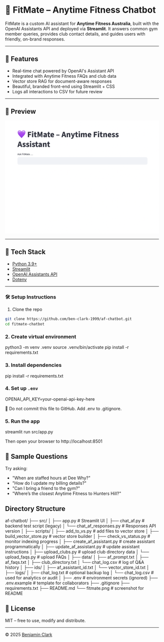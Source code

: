 # 💜 FitMate – Anytime Fitness Chatbot

FitMate is a custom AI assistant for **Anytime Fitness Australia**, built with the OpenAI Assistants API and deployed via **Streamlit**. It answers common gym member queries, provides club contact details, and guides users with friendly, on-brand responses.

---

## 🚀 Features

- Real-time chat powered by OpenAI's Assistant API
- Integrated with Anytime Fitness FAQs and club data
- Vector store RAG for document-aware responses
- Beautiful, branded front-end using Streamlit + CSS
- Logs all interactions to CSV for future review

---

## 📸 Preview

![Chat UI Screenshot](fitmate.png)

---

## 🧰 Tech Stack

- [Python 3.9+](https://www.python.org/)
- [Streamlit](https://streamlit.io/)
- [OpenAI Assistants API](https://platform.openai.com/docs/assistants/overview)
- [Dotenv](https://pypi.org/project/python-dotenv/)

---

### 🛠️ Setup Instructions

1. Clone the repo  

```bash
git clone https://github.com/ben-clark-1999/af-chatbot.git
cd fitmate-chatbot
```

### 2. Create virtual environment

python3 -m venv .venv
source .venv/bin/activate
pip install -r requirements.txt

### 3. Install dependencies

pip install -r requirements.txt

### 4. Set up `.env`

OPENAI_API_KEY=your-openai-api-key-here

🔐 Do not commit this file to GitHub. Add .env to .gitignore.

### 5. Run the app

streamlit run src/app.py

Then open your browser to http://localhost:8501

## 💬 Sample Questions

Try asking:

- "When are staffed hours at Dee Why?"
- "How do I update my billing details?"
- "Can I bring a friend to the gym?"
- "Where’s the closest Anytime Fitness to Hunters Hill?"

## Directory Structure

af-chatbot/
├── src/
│   ├── app.py                    # Streamlit UI
│   ├── chat_af.py                # backend test script (legacy)
│   └── chat_af_responses.py      # Responses API version
│
├── scripts/
│   ├── add_to_vs.py              # add files to vector store
│   ├── build_vector_store.py     # vector store builder
│   ├── check_vs_status.py        # monitor indexing progress
│   ├── create_af_assistant.py    # create assistant programmatically
│   ├── update_af_assistant.py    # update assistant instructions
│   ├── upload_clubs.py           # upload club directory data
│   └── upload_faqs.py            # upload FAQs
│
├── data/
│   ├── af_prompt.txt
│   ├── af_faqs.txt
│   ├── club_directory.txt
│   └── chat_log.csv              # log of Q&A history
│
├── ids/
│   ├── af_assistant_id.txt
│   └── vector_store_id.txt
│
├── logs/
│   ├── chat_log.txt              # optional backup log
│   └── chat_log.csv              # used for analytics or audit
│
├── .env                          # environment secrets (ignored)
├── .env.example                  # template for collaborators
├── .gitignore
├── requirements.txt
├── README.md
└── fitmate.png                   # screenshot for README

## 🪪 License

MIT – free to use, modify and distribute.

---

© 2025 [Benjamin Clark](https://www.linkedin.com/in/benjamin-michael-clark/)
